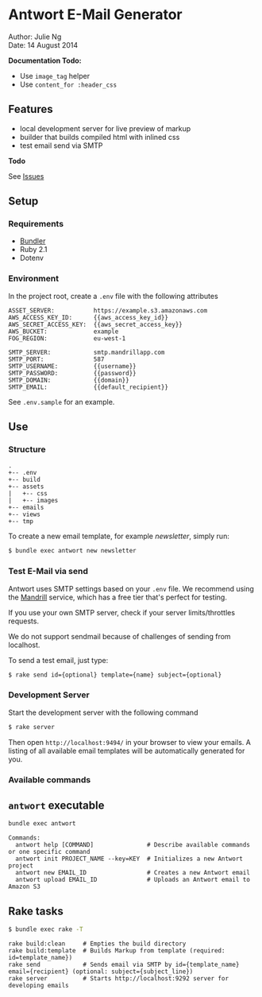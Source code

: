 # Antwort E-Mail Generator

Author: Julie Ng  
Date: 14 August 2014

**Documentation Todo:**

- Use `image_tag` helper
- Use `content_for :header_css`

## Features

- local development server for live preview of markup
- builder that builds compiled html with inlined css
- test email send via SMTP

**Todo**

See [Issues](https://github.com/jng5/antwort-generator/issues)

## Setup

### Requirements

- [Bundler](http://bundler.io/)
- Ruby 2.1
- Dotenv

### Environment 

In the project root, create a `.env` file with the following attributes


    ASSET_SERVER:           https://example.s3.amazonaws.com
    AWS_ACCESS_KEY_ID:      {{aws_access_key_id}}
    AWS_SECRET_ACCESS_KEY:  {{aws_secret_access_key}}  
    AWS_BUCKET:             example
    FOG_REGION:             eu-west-1
                            
    SMTP_SERVER:            smtp.mandrillapp.com
    SMTP_PORT:              587
    SMTP_USERNAME:          {{username}}
    SMTP_PASSWORD:          {{password}}
    SMTP_DOMAIN:            {{domain}}
    SMTP_EMAIL:             {{default_recipient}}

See `.env.sample` for an example.

## Use

### Structure

    .
    +-- .env
    +-- build
    +-- assets
    |   +-- css
    |   +-- images
    +-- emails
    +-- views
    +-- tmp


To create a new email template, for example *newsletter*, simply run:

```bash
$ bundle exec antwort new newsletter
```

### Test E-Mail via send

Antwort uses SMTP settings based on your `.env` file.
We recommend using the [Mandrill](https://mandrillapp.com) service, which has a free tier that's perfect for testing.

If you use your own SMTP server, check if your server limits/throttles requests.

We do not support sendmail because of challenges of sending from localhost.

To send a test email, just type:

```bash
$ rake send id={optional} template={name} subject={optional}
```

### Development Server

Start the development server with the following command

```bash
$ rake server
```

Then open `http://localhost:9494/` in your browser to view your emails.
A listing of all available email templates will be automatically generated for you.

### Available commands

## `antwort` executable

```bash
bundle exec antwort
```

```
Commands:
  antwort help [COMMAND]               # Describe available commands or one specific command
  antwort init PROJECT_NAME --key=KEY  # Initializes a new Antwort project
  antwort new EMAIL_ID                 # Creates a new Antwort email
  antwort upload EMAIL_ID              # Uploads an Antwort email to Amazon S3
```

## Rake tasks

```bash
$ bundle exec rake -T
```

```
rake build:clean     # Empties the build directory
rake build:template  # Builds Markup from template (required: id=template_name})
rake send            # Sends email via SMTP by id={template_name} email={recipient} (optional: subject={subject_line})
rake server          # Starts http://localhost:9292 server for developing emails
```
